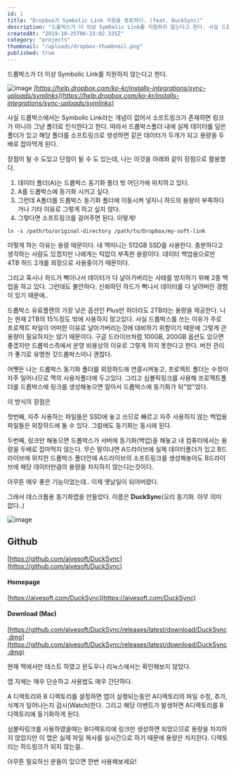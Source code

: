 ```yaml
---
id: 1
title: "Dropbox가 Symbolic Link 지원을 종료하다. (feat. DuckSync)"
description: "드롭박스가 더 이상 Symbolic Link를 지원하지 않는다고 한다. 사실 드롭박스에서는 Symbolic Link라는 개념이 없어서 소프트링크가 존재하면 링크가 아니라 그냥 폴더로 인식한다고 한다. 따라서 드롭박스폴더 내에 실제 데이터를 담은 폴더가 있고 해당 폴더를 소프트링크로 생성하면 같은 데이터가 두개가 되고 용량을 두배로 잡아먹게 된다. 장점이 될 수 도있고 단점이 될 수 도 있는데, 나는 이것을 아래와 같이 장점으로 활용했다."
createdAt: "2019-10-25T06:23:02.335Z"
category: "projects"
thumbnail: "/uploads/dropbox-thumbnail.png"
published: true
---
```


드롭박스가 더 이상 Symbolic Link를 지원하지 않는다고 한다.

![image](/uploads/dropbox-asset-1.png)
*[https://help.dropbox.com/ko-kr/installs-integrations/sync-uploads/symlinks](https://help.dropbox.com/ko-kr/installs-integrations/sync-uploads/symlinks)*

사실 드롭박스에서는 Symbolic Link라는 개념이 없어서 소프트링크가 존재하면 링크가 아니라 그냥 폴더로 인식한다고 한다. 따라서 드롭박스폴더 내에 실제 데이터를 담은 폴더가 있고 해당 폴더를 소프트링크로 생성하면 같은 데이터가 두개가 되고 용량을 두배로 잡아먹게 된다.

장점이 될 수 도있고 단점이 될 수 도 있는데, 나는 이것을 아래와 같이 장점으로 활용했다.

1.  데이터 폴더(A)는 드롭박스 동기화 폴더 밖 어딘가에 위치하고 있다.
2.  A를 드롭박스에 동기화 시키고 싶다.
3.  그런데 A폴더를 드롭박스 동기화 폴더에 이동시켜 넣자니 하드의 용량이 부족하다거나 기타 이유로 그렇게 하고 싶지 않다.
4.  그렇다면 소프트링크를 걸어주면 된다. 이렇게!

```shell
ln -s /path/to/original-directory /path/to/Dropbox/my-soft-link
```

이렇게 하는 이유는 용량 때문이다. 내 맥미니는 512GB SSD를 사용한다. 충분하다고 생각하는 사람도 있겠지만 나에게는 턱없이 부족한 용량이다. 데이터 백업용으로만 4TB 하드 2개를 외장으로 사용중이기 때문이다.

그리고 혹시나 하드가 뻑이나서 데이터가 다 날아가버리는 사태를 방지하기 위해 2중 백업을 하고 있다. 그런데도 불안하다. 신뢰하던 하드가 뻑나서 데이터를 다 날려버린 경험이 있기 때문에..

드롭박스 유료플랜의 가장 낮은 옵션인 Plus만 하더라도 2TB라는 용량을 제공한다. 나는 현재 2TB의 15%정도 밖에 사용하지 않고있다. 사실 드롭박스를 쓰는 이유가 주로 프로젝트 파일이 어떠한 이유로 날아가버리는것에 대비하기 위함이기 때문에 그렇게 큰 용량이 필요하지는 않기 때문이다. 구글 드라이브처럼 100GB, 200GB 옵션도 있으면 좋겠지만 드롭박스측에서 운영 비용상의 이유로 그렇게 하지 못한다고 한다. 버전 관리가 좋기로 유명한 갓드롭박스이니 괜찮다.

어쨋든 나는 드롭박스 동기화 폴더를 외장하드에 연결시켜놓고, 프로젝트 폴더는 수정이 자주 일어나므로 맥의 사용자폴더에 두고있다. 그리고 심볼릭링크를 사용해 프로젝트폴더를 드롭박스에 링크를 생성해놓으면 알아서 드롭박스에 동기화가 되"었"었다.

이 방식의 장점은

첫번째, 자주 사용하는 파일들은 SSD에 놓고 쓰므로 빠르고 자주 사용하지 않는 백업용 파일들은 외장하드에 둘 수 있다. 그럼에도 동기화는 동시에 된다.

두번째, 링크만 해놓으면 드롭박스가 서버에 동기화(백업)을 해놓고 내 컴퓨터에서는 용량을 두배로 잡아먹지 않는다. 무슨 말이냐면 A드라이브에 실제 데이터폴더가 있고 B드라이브에 위치한 드롭박스 폴더안에 A드라이브의 소프트링크를 생성해놓아도 B드라이브에 해당 데이터만큼의 용량을 차지하지 않는다는것이다.

아무튼 매우 좋은 기능이었는데.. 이제 옛날일이 되어버렸다.

그래서 데스크톱용 동기화앱을 만들었다. 이름은 **DuckSync**(오리 동기화. 아무 의미 없다..)


![image](/uploads/dropbox-asset-2.png)

## Github

[https://github.com/aivesoft/DuckSync](https://github.com/aivesoft/DuckSync)

#### Homepage

[https://aivesoft.com/DuckSync](https://aivesoft.com/DuckSync)

#### Download (Mac)

[https://github.com/aivesoft/DuckSync/releases/latest/download/DuckSync.dmg](https://github.com/aivesoft/DuckSync/releases/latest/download/DuckSync.dmg)

현재 맥에서만 테스트 하였고 윈도우나 리눅스에서는 확인해보지 않았다.

앱 자체는 매우 단순하고 사용법도 매우 간단하다.

A 디렉토리와 B 디렉토리를 설정하면 앱이 실행되는동안 A디렉토리의 파일 수정, 추가, 삭제가 일어나는지 감시(Watch)한다. 그리고 해당 이벤트가 발생하면 A디렉토리를 B디렉토리에 동기화하게 된다.

심볼릭링크를 사용하였을때는 B디렉토리에 링크만 생성하면 되었으므로 용량을 차지하지 않았지만 이 앱은 실제 파일 복사를 실시간으로 하기 때문에 용량은 차지한다. 디렉토리는 하드링크가 되지 않는걸..

아무튼 필요하신 분들이 있으면 한번 사용해보세요!
